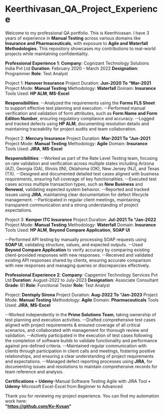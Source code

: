 # Keerthivasan_QA_Project_Experience

Welcome to my professional QA portfolio.
This is Keerthivasan. I have 3 years of experience in **Manual Testing** across various domains like **Insurance and Pharmaceuticals**, with exposure to **Agile and Waterfall Methodologies.** This repository showcases my contributions to real-world projects while maintaining confidentiality.

**Professional Experience 1**:
**Company**: Cognizant Technology Solutions India Pvt Ltd
**Duration**: February 2020 - March 2022
**Designation**: Programmer
**Role**: Test Analyst

Project 1: **Hanover Insurance**
Project Duration: **Jun-2020 To “Mar-2021**
Project Mode: **Manual Testing**
Methodology: **Waterfall**
Domain: **Insurance**
Tools Used: **HP ALM**, **MS-Excel**

**Responsibilities**:
--Analyzed the requirements using the **Forms FLS Sheet** to support effective test planning and execution.
--Performed manual verification and validation of form attributes, such as **Form Name and Form Edition Number**, ensuring regulatory compliance and accuracy.
--Logged and tracked defects using **HP ALM**, documenting resolution details and maintaining traceability for project audits and team collaboration.

Project 2: **Mercury Insurance**
Project Duration: **Mar-2021 To “Jun-2021**
Project Mode: **Manual Testing**
Methodology: **Agile**
Domain: **Insurance**
Tools Used: **JIRA**, **MS-Excel**

**Responsibilities**:
--Worked as part of the Rate Level Testing team, focusing on rate validation and verification across multiple states including Arizona (AZ), Georgia (GA), Illinois (IN), Oklahoma (OK), New Jersey (NJ), and    Texas (TX).
--Designed and documented detailed test cases aligned with business requirements, ensuring full coverage of key functionalities.
--Executed test cases across multiple transaction types, such as **New Business** and **Renewal**, validating expected system behavior.
--Reported and tracked issues using **JIRA**, maintaining clear documentation for defect lifecycle management.
--Participated in regular client meetings, maintaining transparent communication and a strong understanding of project expectations.

Project 3: **Kemper ITC Insurance**
Project Duration: **Jul-2021 To “Jan-2022**
Project Mode: **Manual Testing**
Methodology: **Waterfall**
Domain: **Insurance**
Tools Used: **HP ALM**, **Beyond Compare Application**, **SOAP UI**

--Performed API testing by manually processing SOAP requests using **SOAP UI**, validating structure, values, and expected outputs.
--Used **Beyond Compare Application** to verify accuracy by comparing existing client-provided responses with new responses.
--Received and validated existing API responses shared by clients, ensuring accurate comparison with new responses and managing queries or discrepancies effectively.

**Professional Experience 2**:
**Company**: Capgemini Technology Services Pvt Ltd
**Duration**: August-2022 to July-2023
**Designation**: Associate Consultant
**Grade**: B1
**Role**: Functional Tester
**Role**: Test Analyst

Project: **Dentsply Sirona**
Project Duration: **Aug-2022 To “Jan-2023**
Project Mode: **Manual Testing**
Methodology: **Agile**
Domain: **Pharmaceuticals**
Tools Used: **JIRA**, **MS-Excel**

--Worked independently in the **Prime Solutions Team**, taking ownership of test planning and execution activities.
--Drafted comprehensive test cases aligned with project requirements & ensured coverage of all critical scenarios, and collaborated with management for thorough review and validation.
--Actively participated in the execution of test cases following the completion of software builds to validate functionality and performance against pre-defined criteria.
--Maintained regular communication with clients through participation in client calls and meetings, fostering positive relationships, and ensuring a clear understanding of project requirements and expectations.
--Managed defect reporting processes using **JIRA**, for documenting issues and resolutions to maintain comprehensive records for team reference and analysis.

**Certifications**
•	**Udemy**-Manual Software Testing Agile with JIRA Tool
•	**Udemy**-Microsoft Excel-Excel from Beginner to Advanced

Thank you for reviewing my project experience. You can find my automation work here:  
**"https://github.com/Kv-Kvsan"**
